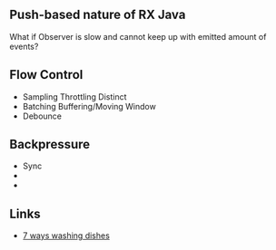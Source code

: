 ## Push-based nature of RX Java
  
 What if Observer is slow and cannot keep up with emitted amount of events?
 
## Flow Control  

* Sampling Throttling Distinct 
* Batching Buffering/Moving Window
* Debounce

## Backpressure

* Sync
*
*




## Links

* [7 ways washing dishes](https://www.lightbend.com/blog/7-ways-washing-dishes-and-message-driven-reactive-systems)